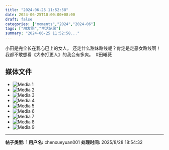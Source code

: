 ```yaml
---
title: "2024-06-25 11:52:58"
date: 2024-06-25T10:00:00+08:00
draft: false
categories: ["moments","2024","2024-06"]
tags: ["朋友圈","生活记录"]
summary: "2024-06-25 11:52:58..."
---
```


小田是完全长在我心巴上的女人。
还走什么甜妹路线呢？肯定是走恶女路线啊！
我都不敢想看《大奉打更人》的我会有多爽。
​
​#田曦薇

## 媒体文件

- ![Media 1](/Moments/photos/2024-06-25/202406251152580.jpg)
- ![Media 2](/Moments/photos/2024-06-25/202406251152581.jpg)
- ![Media 3](/Moments/photos/2024-06-25/202406251152582.jpg)
- ![Media 4](/Moments/photos/2024-06-25/202406251152583.jpg)
- ![Media 5](/Moments/photos/2024-06-25/202406251152584.jpg)
- ![Media 6](/Moments/photos/2024-06-25/202406251152585.jpg)
- ![Media 7](/Moments/photos/2024-06-25/202406251152586.jpg)
- ![Media 8](/Moments/photos/2024-06-25/202406251152587.jpg)
- ![Media 9](/Moments/photos/2024-06-25/202406251152588.jpg)

---

**帖子类型:** 1
**用户名:** chenxueyuan001
**处理时间:** 2025/8/28 18:54:32